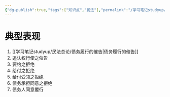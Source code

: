 ```yaml
---
{"dg-publish":true,"tags":["知识点","民法"],"permalink":"/学习笔记studyup/民法总论/意思通知/","dgPassFrontmatter":true,"created":"2024-07-14T19:08:13.603+08:00","updated":"2024-10-25T12:38:54.957+08:00"}
---
```


# 典型表现
1. [[学习笔记studyup/民法总论/债务履行的催告\|债务履行的催告]]
2. 追认权行使之催告
3. 要约之拒绝
4. 给付之拒绝
5. 给付受领之拒绝
6. 债务承担同意之拒绝
7. 债务人同意覆行